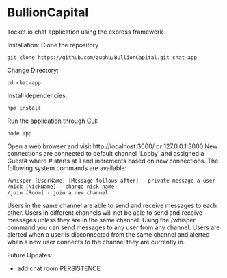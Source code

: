 # BullionCapital
socket.io chat application using the express framework

Installation:
Clone the repository
```
git clone https://github.com/zuphu/BullionCapital.git chat-app
```
Change Directory:
```
cd chat-app
```
Install dependencies:
```
npm install
```
Run the application through CLI:
```
node app
```

Open a web browser and visit http://localhost:3000/ or 127.0.0.1:3000
New connections are connected to default channel 'Lobby' and assigned a Guest# where # starts at 1 and increments based on new connections. The following system commands are available:
```
/whisper [UserName] [Message follows after] - private message a user
/nick [NickName] - change nick name
/join [Room] - join a new channel
```

Users in the same channel are able to send and receive messages to each other. Users in different channels will not be able to send and receive messages unless they are in the same channel. Using the /whisper command you can send messages to any user from any channel. Users are alerted when a user is disconnected from the same channel and alerted when a new user connects to the channel they are currently in.

Future Updates:
- add chat room PERSISTENCE
